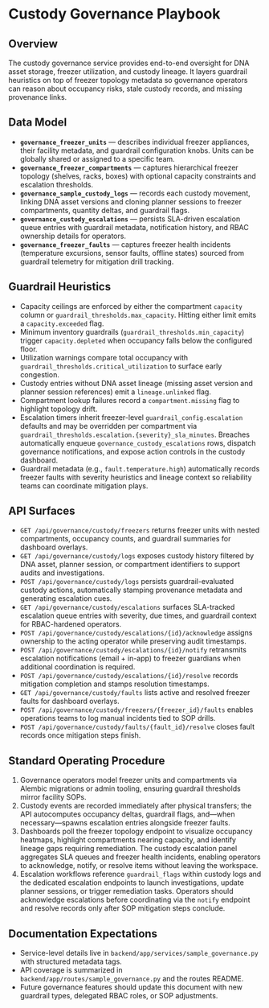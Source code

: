 # Custody Governance Playbook

## Overview
The custody governance service provides end-to-end oversight for DNA asset storage, freezer utilization, and custody lineage. It layers guardrail heuristics on top of freezer topology metadata so governance operators can reason about occupancy risks, stale custody records, and missing provenance links.

## Data Model
- **`governance_freezer_units`** — describes individual freezer appliances, their facility metadata, and guardrail configuration knobs. Units can be globally shared or assigned to a specific team.
- **`governance_freezer_compartments`** — captures hierarchical freezer topology (shelves, racks, boxes) with optional capacity constraints and escalation thresholds.
- **`governance_sample_custody_logs`** — records each custody movement, linking DNA asset versions and cloning planner sessions to freezer compartments, quantity deltas, and guardrail flags.
- **`governance_custody_escalations`** — persists SLA-driven escalation queue entries with guardrail metadata, notification history, and RBAC ownership details for operators.
- **`governance_freezer_faults`** — captures freezer health incidents (temperature excursions, sensor faults, offline states) sourced from guardrail telemetry for mitigation drill tracking.

## Guardrail Heuristics
- Capacity ceilings are enforced by either the compartment `capacity` column or `guardrail_thresholds.max_capacity`. Hitting either limit emits a `capacity.exceeded` flag.
- Minimum inventory guardrails (`guardrail_thresholds.min_capacity`) trigger `capacity.depleted` when occupancy falls below the configured floor.
- Utilization warnings compare total occupancy with `guardrail_thresholds.critical_utilization` to surface early congestion.
- Custody entries without DNA asset lineage (missing asset version and planner session references) emit a `lineage.unlinked` flag.
- Compartment lookup failures record a `compartment.missing` flag to highlight topology drift.
- Escalation timers inherit freezer-level `guardrail_config.escalation` defaults and may be overridden per compartment via `guardrail_thresholds.escalation.{severity}_sla_minutes`. Breaches automatically enqueue `governance_custody_escalations` rows, dispatch governance notifications, and expose action controls in the custody dashboard.
- Guardrail metadata (e.g., `fault.temperature.high`) automatically records freezer faults with severity heuristics and lineage context so reliability teams can coordinate mitigation plays.

## API Surfaces
- `GET /api/governance/custody/freezers` returns freezer units with nested compartments, occupancy counts, and guardrail summaries for dashboard overlays.
- `GET /api/governance/custody/logs` exposes custody history filtered by DNA asset, planner session, or compartment identifiers to support audits and investigations.
- `POST /api/governance/custody/logs` persists guardrail-evaluated custody actions, automatically stamping provenance metadata and generating escalation cues.
- `GET /api/governance/custody/escalations` surfaces SLA-tracked escalation queue entries with severity, due times, and guardrail context for RBAC-hardened operators.
- `POST /api/governance/custody/escalations/{id}/acknowledge` assigns ownership to the acting operator while preserving audit timestamps.
- `POST /api/governance/custody/escalations/{id}/notify` retransmits escalation notifications (email + in-app) to freezer guardians when additional coordination is required.
- `POST /api/governance/custody/escalations/{id}/resolve` records mitigation completion and stamps resolution timestamps.
- `GET /api/governance/custody/faults` lists active and resolved freezer faults for dashboard overlays.
- `POST /api/governance/custody/freezers/{freezer_id}/faults` enables operations teams to log manual incidents tied to SOP drills.
- `POST /api/governance/custody/faults/{fault_id}/resolve` closes fault records once mitigation steps finish.

## Standard Operating Procedure
1. Governance operators model freezer units and compartments via Alembic migrations or admin tooling, ensuring guardrail thresholds mirror facility SOPs.
2. Custody events are recorded immediately after physical transfers; the API autocomputes occupancy deltas, guardrail flags, and—when necessary—spawns escalation entries alongside freezer faults.
3. Dashboards poll the freezer topology endpoint to visualize occupancy heatmaps, highlight compartments nearing capacity, and identify lineage gaps requiring remediation. The custody escalation panel aggregates SLA queues and freezer health incidents, enabling operators to acknowledge, notify, or resolve items without leaving the workspace.
4. Escalation workflows reference `guardrail_flags` within custody logs and the dedicated escalation endpoints to launch investigations, update planner sessions, or trigger remediation tasks. Operators should acknowledge escalations before coordinating via the `notify` endpoint and resolve records only after SOP mitigation steps conclude.

## Documentation Expectations
- Service-level details live in `backend/app/services/sample_governance.py` with structured metadata tags.
- API coverage is summarized in `backend/app/routes/sample_governance.py` and the routes README.
- Future governance features should update this document with new guardrail types, delegated RBAC roles, or SOP adjustments.
